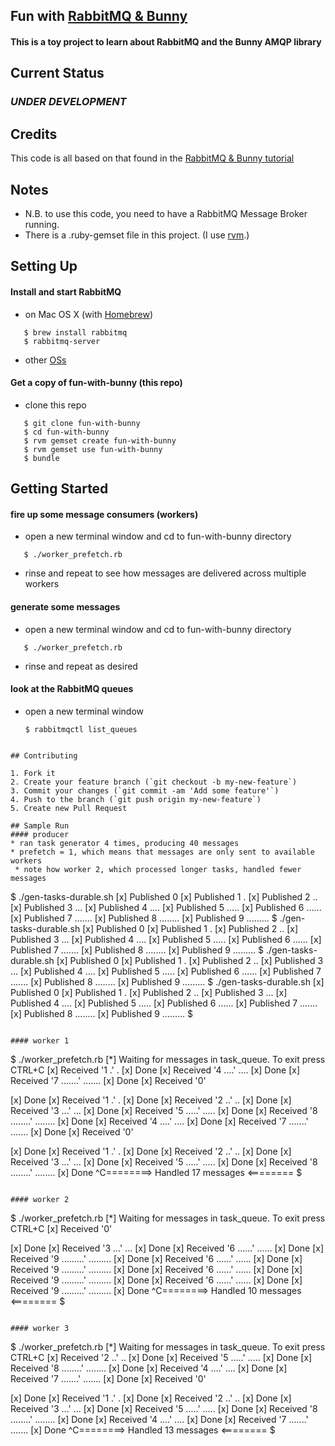 ## Fun with [RabbitMQ & Bunny](http://www.rabbitmq.com/tutorials/tutorial-one-ruby.html)

#### This is a toy project to learn about RabbitMQ and the Bunny AMQP library

## Current Status

### *UNDER DEVELOPMENT*

## Credits
   This code is all based on that found in the [RabbitMQ & Bunny tutorial](http://www.rabbitmq.com/tutorials/tutorial-one-ruby.html)

## Notes
* N.B. to use this code, you need to have a RabbitMQ Message Broker running.
* There is a .ruby-gemset file in this project. (I use [rvm](https://rvm.io/).)


## Setting Up


#### Install and start RabbitMQ
  * on Mac OS X (with [Homebrew](http://brew.sh/))
```
   $ brew install rabbitmq
   $ rabbitmq-server
```
  * other [OSs](http://www.rabbitmq.com/download.html)


#### Get a copy of fun-with-bunny (this repo)
  * clone this repo
```
   $ git clone fun-with-bunny
   $ cd fun-with-bunny
   $ rvm gemset create fun-with-bunny
   $ rvm gemset use fun-with-bunny
   $ bundle
```

## Getting Started

#### fire up some message consumers (workers)
  * open a new terminal window and cd to fun-with-bunny directory
```
   $ ./worker_prefetch.rb
```
  * rinse and repeat to see how messages are delivered across multiple workers


#### generate some messages
*   open a new terminal window and cd to fun-with-bunny directory
```
   $ ./worker_prefetch.rb
```
* rinse and repeat as desired

#### look at the RabbitMQ queues
* open a new terminal window
  ```
  $ rabbitmqctl list_queues
 ```

## Contributing

1. Fork it
2. Create your feature branch (`git checkout -b my-new-feature`)
3. Commit your changes (`git commit -am 'Add some feature'`)
4. Push to the branch (`git push origin my-new-feature`)
5. Create new Pull Request

## Sample Run
#### producer
* ran task generator 4 times, producing 40 messages
* prefetch = 1, which means that messages are only sent to available workers
  * note how worker 2, which processed longer tasks, handled fewer messages
```
$ ./gen-tasks-durable.sh
 [x] Published 0
 [x] Published 1 .
 [x] Published 2 ..
 [x] Published 3 ...
 [x] Published 4 ....
 [x] Published 5 .....
 [x] Published 6 ......
 [x] Published 7 .......
 [x] Published 8 ........
 [x] Published 9 .........
$ ./gen-tasks-durable.sh
 [x] Published 0
 [x] Published 1 .
 [x] Published 2 ..
 [x] Published 3 ...
 [x] Published 4 ....
 [x] Published 5 .....
 [x] Published 6 ......
 [x] Published 7 .......
 [x] Published 8 ........
 [x] Published 9 .........
$ ./gen-tasks-durable.sh
 [x] Published 0
 [x] Published 1 .
 [x] Published 2 ..
 [x] Published 3 ...
 [x] Published 4 ....
 [x] Published 5 .....
 [x] Published 6 ......
 [x] Published 7 .......
 [x] Published 8 ........
 [x] Published 9 .........
$ ./gen-tasks-durable.sh
 [x] Published 0
 [x] Published 1 .
 [x] Published 2 ..
 [x] Published 3 ...
 [x] Published 4 ....
 [x] Published 5 .....
 [x] Published 6 ......
 [x] Published 7 .......
 [x] Published 8 ........
 [x] Published 9 .........
$
```

#### worker 1
```
$ ./worker_prefetch.rb
 [*] Waiting for messages in task_queue. To exit press CTRL+C
 [x] Received '1 .'
     .
 [x] Done
 [x] Received '4 ....'
     ....
 [x] Done
 [x] Received '7 .......'
     .......
 [x] Done
 [x] Received '0'

 [x] Done
 [x] Received '1 .'
     .
 [x] Done
 [x] Received '2 ..'
     ..
 [x] Done
 [x] Received '3 ...'
     ...
 [x] Done
 [x] Received '5 .....'
     .....
 [x] Done
 [x] Received '8 ........'
     ........
 [x] Done
 [x] Received '4 ....'
     ....
 [x] Done
 [x] Received '7 .......'
     .......
 [x] Done
 [x] Received '0'

 [x] Done
 [x] Received '1 .'
     .
 [x] Done
 [x] Received '2 ..'
     ..
 [x] Done
 [x] Received '3 ...'
     ...
 [x] Done
 [x] Received '5 .....'
     .....
 [x] Done
 [x] Received '8 ........'
     ........
 [x] Done
^C========> Handled 17 messages <========
$
```

#### worker 2
```
$ ./worker_prefetch.rb
 [*] Waiting for messages in task_queue. To exit press CTRL+C
 [x] Received '0'

 [x] Done
 [x] Received '3 ...'
     ...
 [x] Done
 [x] Received '6 ......'
     ......
 [x] Done
 [x] Received '9 .........'
     .........
 [x] Done
 [x] Received '6 ......'
     ......
 [x] Done
 [x] Received '9 .........'
     .........
 [x] Done
 [x] Received '6 ......'
     ......
 [x] Done
 [x] Received '9 .........'
     .........
 [x] Done
 [x] Received '6 ......'
     ......
 [x] Done
 [x] Received '9 .........'
     .........
 [x] Done
^C========> Handled 10 messages <========
$
```

#### worker 3
```
$ ./worker_prefetch.rb
 [*] Waiting for messages in task_queue. To exit press CTRL+C
 [x] Received '2 ..'
     ..
 [x] Done
 [x] Received '5 .....'
     .....
 [x] Done
 [x] Received '8 ........'
     ........
 [x] Done
 [x] Received '4 ....'
     ....
 [x] Done
 [x] Received '7 .......'
     .......
 [x] Done
 [x] Received '0'

 [x] Done
 [x] Received '1 .'
     .
 [x] Done
 [x] Received '2 ..'
     ..
 [x] Done
 [x] Received '3 ...'
     ...
 [x] Done
 [x] Received '5 .....'
     .....
 [x] Done
 [x] Received '8 ........'
     ........
 [x] Done
 [x] Received '4 ....'
     ....
 [x] Done
 [x] Received '7 .......'
     .......
 [x] Done
^C========> Handled 13 messages <========
$
```
